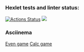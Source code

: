 ### Hexlet tests and linter status:
[![Actions Status](https://github.com/dmtrbzrkn/java-project-61/workflows/hexlet-check/badge.svg)](https://github.com/dmtrbzrkn/java-project-61/actions)
<a href="https://codeclimate.com/github/dmtrbzrkn/java-project-61/maintainability"><img src="https://api.codeclimate.com/v1/badges/07fe5b09efb637faf491/maintainability" /></a>
### Asciinema
[Even game](https://asciinema.org/a/VjUv1NpAyr00sTEGGetLKbatx)
[Calc game](https://asciinema.org/a/FRBpajOWK9gh3k5u257A0ndzZ)

